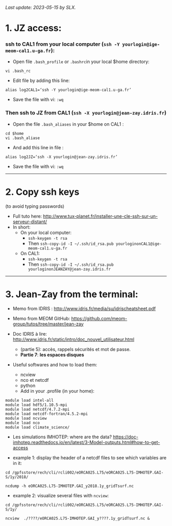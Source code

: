 _Last update: 2023-05-15 by SLX._

# 1. JZ access:
### ssh to CAL1 from your local computer (`ssh -Y yourlogin@ige-meom-cal1.u-ga.fr`):
* Open file  `.bash_profile` or `.bashrc`in your local $home directory:

```
vi .bash_rc
```
* Edit file by adding this line:

```
alias log2CAL1=‘ssh -Y yourlogin@ige-meom-cal1.u-ga.fr’
```
* Save the file with vi: `:wq`
	

### Then ssh to JZ from CAL1 (`ssh -X yourlogin@jean-zay.idris.fr`)
* Open the file  `.bash_aliases`   in your $home on CAL1 :

```
cd $home
vi .bash_aliase
```
* And add this line in file :

```
alias log2JZ=‘ssh -X yourlogin@jean-zay.idris.fr’
```
* Save the file with vi: `:wq`
	
- - - -
# 2. Copy ssh keys
 (to avoid typing passwords)
* Full tuto here: http://www.tux-planet.fr/installer-une-cle-ssh-sur-un-serveur-distant/
* In short: 
	* On your local computer:
		*   `ssh-keygen -t rsa`
		* Then  `ssh-copy-id -I ~/.ssh/id_rsa.pub yourloginonCAL1@ige-meom-cal1.u-ga.fr`
	* On CAL1:
		*  `ssh-keygen -t rsa`
		* Then  `ssh-copy-id -I ~/.ssh/id_rsa.pub yourloginonJEANZAY@jean-zay.idris.fr`


- - - -
# 3. Jean-Zay from the terminal:
* Memo from IDRIS :  http://www.idris.fr/media/su/idrischeatsheet.pdf
* Memo from MEOM GitHub: https://github.com/meom-group/tutos/tree/master/jean-zay
* Doc IDRIS à lire: http://www.idris.fr/static/intro/doc_nouvel_utilisateur.html
	* (partie 5): accès, rappels sécurités et mot de passe.
	* **Partie 7**: **les espaces disques**

* Useful softwares and how to load them:
	* ncview
	* nco et netcdf
	* python
	* Add in your .profile (in your home): 
```
module load intel-all
module load hdf5/1.10.5-mpi
module load netcdf/4.7.2-mpi
module load netcdf-fortran/4.5.2-mpi
module load ncview
module load nco
module load climate_science/
```

* Les simulations IMHOTEP: where are the data?
https://doc-imhotep.readthedocs.io/en/latest/3-Model-outputs.html#how-to-get-access

* example 1: display the header of a netcdf files to see which variables are in it:

```
cd /gpfsstore/rech/cli/rcli002/eORCA025.L75/eORCA025.L75-IMHOTEP.GAI-S/1y/2018/

ncdump -h eORCA025.L75-IMHOTEP.GAI_y2018.1y_gridTsurf.nc
```

* example 2:  visualize several files with `ncview`:

```
cd /gpfsstore/rech/cli/rcli002/eORCA025.L75/eORCA025.L75-IMHOTEP.GAI-S/1y/

ncview  ./????/eORCA025.L75-IMHOTEP.GAI_y????.1y_gridTsurf.nc &
```

